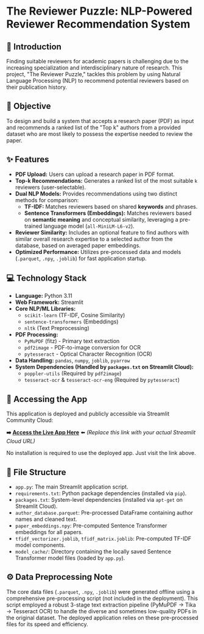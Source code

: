 # The Reviewer Puzzle: NLP-Powered Reviewer Recommendation System

## 📝 Introduction

Finding suitable reviewers for academic papers is challenging due to the increasing specialization and interdisciplinary nature of research. This project, "The Reviewer Puzzle," tackles this problem by using Natural Language Processing (NLP) to recommend potential reviewers based on their publication history.

## 🎯 Objective

To design and build a system that accepts a research paper (PDF) as input and recommends a ranked list of the "Top k" authors from a provided dataset who are most likely to possess the expertise needed to review the paper.

## ✨ Features

* **PDF Upload:** Users can upload a research paper in PDF format.
* **Top-k Recommendations:** Generates a ranked list of the most suitable `k` reviewers (user-selectable).
* **Dual NLP Models:** Provides recommendations using two distinct methods for comparison:
    * **TF-IDF:** Matches reviewers based on shared **keywords** and phrases.
    * **Sentence Transformers (Embeddings):** Matches reviewers based on **semantic meaning** and conceptual similarity, leveraging a pre-trained language model (`all-MiniLM-L6-v2`).
* **Reviewer Similarity:** Includes an optional feature to find authors with similar overall research expertise to a selected author from the database, based on averaged paper embeddings.
* **Optimized Performance:** Utilizes pre-processed data and models (`.parquet`, `.npy`, `.joblib`) for fast application startup.

## 💻 Technology Stack

* **Language:** Python 3.11
* **Web Framework:** Streamlit
* **Core NLP/ML Libraries:**
    * `scikit-learn` (TF-IDF, Cosine Similarity)
    * `sentence-transformers` (Embeddings)
    * `nltk` (Text Preprocessing)
* **PDF Processing:**
    * `PyMuPDF` (fitz) - Primary text extraction
    * `pdf2image` - PDF-to-image conversion for OCR
    * `pytesseract` - Optical Character Recognition (OCR)
* **Data Handling:** `pandas`, `numpy`, `joblib`, `pyarrow`
* **System Dependencies (Handled by `packages.txt` on Streamlit Cloud):**
    * `poppler-utils` (Required by `pdf2image`)
    * `tesseract-ocr` & `tesseract-ocr-eng` (Required by `pytesseract`)

## 🚀 Accessing the App

This application is deployed and publicly accessible via Streamlit Community Cloud:

**➡️ [Access the Live App Here](https://your-app-name.streamlit.app/)** ⬅️
*(Replace this link with your actual Streamlit Cloud URL)*

No installation is required to use the deployed app. Just visit the link above.

## 📂 File Structure

* `app.py`: The main Streamlit application script.
* `requirements.txt`: Python package dependencies (installed via `pip`).
* `packages.txt`: System-level dependencies (installed via `apt-get` on Streamlit Cloud).
* `author_database.parquet`: Pre-processed DataFrame containing author names and cleaned text.
* `paper_embeddings.npy`: Pre-computed Sentence Transformer embeddings for all papers.
* `tfidf_vectorizer.joblib`, `tfidf_matrix.joblib`: Pre-computed TF-IDF model components.
* `model_cache/`: Directory containing the locally saved Sentence Transformer model files (loaded by `app.py`).

## ⚙️ Data Preprocessing Note

The core data files (`.parquet`, `.npy`, `.joblib`) were generated offline using a comprehensive pre-processing script (not included in the deployment). This script employed a robust 3-stage text extraction pipeline (PyMuPDF -> Tika -> Tesseract OCR) to handle the diverse and sometimes low-quality PDFs in the original dataset. The deployed application relies on these pre-processed files for its speed and efficiency.
